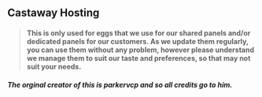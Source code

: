 ## Castaway Hosting
> #### This is only used for eggs that we use for our shared panels and/or dedicated panels for our customers. As we update them regularly, you can use them without any problem, however please understand we manage them to suit our taste and preferences, so that may not suit your needs.

##### The orginal creator of this is parkervcp and so all credits go to him.

